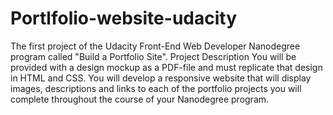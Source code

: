 # Portlfolio-website-udacity
  The first project of the Udacity Front-End Web Developer Nanodegree program called "Build a Portfolio Site". Project Description  You will be provided with a design mockup as a PDF-file and must replicate that design in HTML and CSS. You will develop a responsive website that will display images, descriptions and links to each of the portfolio projects you will complete throughout the course of your Nanodegree program.
  
